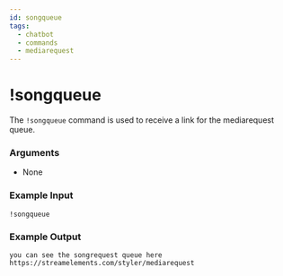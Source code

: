 ```yaml
---
id: songqueue
tags:
  - chatbot
  - commands
  - mediarequest
---
```

# !songqueue

The `!songqueue` command is used to receive a link for the mediarequest queue.

### Arguments

- None

### Example Input

```
!songqueue
```

### Example Output

```
you can see the songrequest queue here https://streamelements.com/styler/mediarequest 
```
